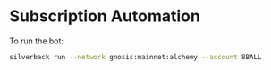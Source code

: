 # Subscription Automation

To run the bot:

```bash
silverback run --network gnosis:mainnet:alchemy --account 8BALL
```
